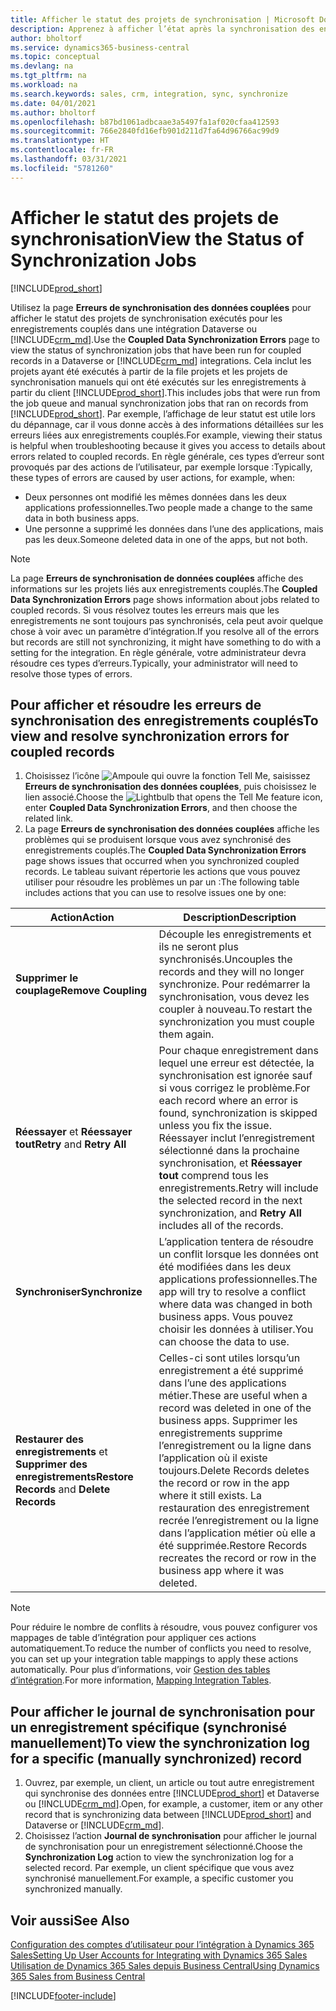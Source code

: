 ```yaml
---
title: Afficher le statut des projets de synchronisation | Microsoft Docs
description: Apprenez à afficher l’état après la synchronisation des enregistrements couplés.
author: bholtorf
ms.service: dynamics365-business-central
ms.topic: conceptual
ms.devlang: na
ms.tgt_pltfrm: na
ms.workload: na
ms.search.keywords: sales, crm, integration, sync, synchronize
ms.date: 04/01/2021
ms.author: bholtorf
ms.openlocfilehash: b87bd1061adbcaae3a5497fa1af020cfaa412593
ms.sourcegitcommit: 766e2840fd16efb901d211d7fa64d96766ac99d9
ms.translationtype: HT
ms.contentlocale: fr-FR
ms.lasthandoff: 03/31/2021
ms.locfileid: "5781260"
---
```

# <a name="view-the-status-of-synchronization-jobs"></a><span data-ttu-id="c9b05-103">Afficher le statut des projets de synchronisation</span><span class="sxs-lookup"><span data-stu-id="c9b05-103">View the Status of Synchronization Jobs</span></span>
[!INCLUDE[prod_short](includes/cc_data_platform_banner.md)]

<span data-ttu-id="c9b05-104">Utilisez la page **Erreurs de synchronisation des données couplées** pour afficher le statut des projets de synchronisation exécutés pour les enregistrements couplés dans une intégration Dataverse ou [!INCLUDE[crm_md](includes/crm_md.md)].</span><span class="sxs-lookup"><span data-stu-id="c9b05-104">Use the **Coupled Data Synchronization Errors** page to view the status of synchronization jobs that have been run for coupled records in a Dataverse or [!INCLUDE[crm_md](includes/crm_md.md)] integrations.</span></span> <span data-ttu-id="c9b05-105">Cela inclut les projets ayant été exécutés à partir de la file projets et les projets de synchronisation manuels qui ont été exécutés sur les enregistrements à partir du client [!INCLUDE[prod_short](includes/prod_short.md)].</span><span class="sxs-lookup"><span data-stu-id="c9b05-105">This includes jobs that were run from the job queue and manual synchronization jobs that ran on records from [!INCLUDE[prod_short](includes/prod_short.md)].</span></span> <span data-ttu-id="c9b05-106">Par exemple, l’affichage de leur statut est utile lors du dépannage, car il vous donne accès à des informations détaillées sur les erreurs liées aux enregistrements couplés.</span><span class="sxs-lookup"><span data-stu-id="c9b05-106">For example, viewing their status is helpful when troubleshooting because it gives you access to details about errors related to coupled records.</span></span> <span data-ttu-id="c9b05-107">En règle générale, ces types d’erreur sont provoqués par des actions de l’utilisateur, par exemple lorsque :</span><span class="sxs-lookup"><span data-stu-id="c9b05-107">Typically, these types of errors are caused by user actions, for example, when:</span></span>  

* <span data-ttu-id="c9b05-108">Deux personnes ont modifié les mêmes données dans les deux applications professionnelles.</span><span class="sxs-lookup"><span data-stu-id="c9b05-108">Two people made a change to the same data in both business apps.</span></span>
* <span data-ttu-id="c9b05-109">Une personne a supprimé les données dans l’une des applications, mais pas les deux.</span><span class="sxs-lookup"><span data-stu-id="c9b05-109">Someone deleted data in one of the apps, but not both.</span></span>

> [!Note]
> <span data-ttu-id="c9b05-110">La page **Erreurs de synchronisation de données couplées** affiche des informations sur les projets liés aux enregistrements couplés.</span><span class="sxs-lookup"><span data-stu-id="c9b05-110">The **Coupled Data Synchronization Errors** page shows information about jobs related to coupled records.</span></span> <span data-ttu-id="c9b05-111">Si vous résolvez toutes les erreurs mais que les enregistrements ne sont toujours pas synchronisés, cela peut avoir quelque chose à voir avec un paramètre d’intégration.</span><span class="sxs-lookup"><span data-stu-id="c9b05-111">If you resolve all of the errors but records are still not synchronizing, it might have something to do with a setting for the integration.</span></span> <span data-ttu-id="c9b05-112">En règle générale, votre administrateur devra résoudre ces types d’erreurs.</span><span class="sxs-lookup"><span data-stu-id="c9b05-112">Typically, your administrator will need to resolve those types of errors.</span></span>   

<!--

> [!VIDEO https://go.microsoft.com/fwlink/?linkid=2098171]

-->

## <a name="to-view-and-resolve-synchronization-errors-for-coupled-records"></a><span data-ttu-id="c9b05-113">Pour afficher et résoudre les erreurs de synchronisation des enregistrements couplés</span><span class="sxs-lookup"><span data-stu-id="c9b05-113">To view and resolve synchronization errors for coupled records</span></span>
1. <span data-ttu-id="c9b05-114">Choisissez l’icône ![Ampoule qui ouvre la fonction Tell Me](media/ui-search/search_small.png "Dites-moi ce que vous voulez faire"), saisissez **Erreurs de synchronisation des données couplées**, puis choisissez le lien associé.</span><span class="sxs-lookup"><span data-stu-id="c9b05-114">Choose the ![Lightbulb that opens the Tell Me feature](media/ui-search/search_small.png "Tell me what you want to do") icon, enter **Coupled Data Synchronization Errors**, and then choose the related link.</span></span>
2. <span data-ttu-id="c9b05-115">La page **Erreurs de synchronisation des données couplées** affiche les problèmes qui se produisent lorsque vous avez synchronisé des enregistrements couplés.</span><span class="sxs-lookup"><span data-stu-id="c9b05-115">The **Coupled Data Synchronization Errors** page shows issues that occurred when you synchronized coupled records.</span></span> <span data-ttu-id="c9b05-116">Le tableau suivant répertorie les actions que vous pouvez utiliser pour résoudre les problèmes un par un :</span><span class="sxs-lookup"><span data-stu-id="c9b05-116">The following table includes actions that you can use to resolve issues one by one:</span></span>

|<span data-ttu-id="c9b05-117">Action</span><span class="sxs-lookup"><span data-stu-id="c9b05-117">Action</span></span>|<span data-ttu-id="c9b05-118">Description</span><span class="sxs-lookup"><span data-stu-id="c9b05-118">Description</span></span>|
|----|----|
|<span data-ttu-id="c9b05-119">**Supprimer le couplage**</span><span class="sxs-lookup"><span data-stu-id="c9b05-119">**Remove Coupling**</span></span>|<span data-ttu-id="c9b05-120">Découple les enregistrements et ils ne seront plus synchronisés.</span><span class="sxs-lookup"><span data-stu-id="c9b05-120">Uncouples the records and they will no longer synchronize.</span></span> <span data-ttu-id="c9b05-121">Pour redémarrer la synchronisation, vous devez les coupler à nouveau.</span><span class="sxs-lookup"><span data-stu-id="c9b05-121">To restart the synchronization you must couple them again.</span></span> |
|<span data-ttu-id="c9b05-122">**Réessayer** et **Réessayer tout**</span><span class="sxs-lookup"><span data-stu-id="c9b05-122">**Retry** and **Retry All**</span></span>|<span data-ttu-id="c9b05-123">Pour chaque enregistrement dans lequel une erreur est détectée, la synchronisation est ignorée sauf si vous corrigez le problème.</span><span class="sxs-lookup"><span data-stu-id="c9b05-123">For each record where an error is found, synchronization is skipped unless you fix the issue.</span></span> <span data-ttu-id="c9b05-124">Réessayer inclut l’enregistrement sélectionné dans la prochaine synchronisation, et **Réessayer tout** comprend tous les enregistrements.</span><span class="sxs-lookup"><span data-stu-id="c9b05-124">Retry will include the selected record in the next synchronization, and **Retry All** includes all of the records.</span></span>|
|<span data-ttu-id="c9b05-125">**Synchroniser**</span><span class="sxs-lookup"><span data-stu-id="c9b05-125">**Synchronize**</span></span>|<span data-ttu-id="c9b05-126">L’application tentera de résoudre un conflit lorsque les données ont été modifiées dans les deux applications professionnelles.</span><span class="sxs-lookup"><span data-stu-id="c9b05-126">The app will try to resolve a conflict where data was changed in both business apps.</span></span> <span data-ttu-id="c9b05-127">Vous pouvez choisir les données à utiliser.</span><span class="sxs-lookup"><span data-stu-id="c9b05-127">You can choose the data to use.</span></span>|
|<span data-ttu-id="c9b05-128">**Restaurer des enregistrements** et **Supprimer des enregistrements**</span><span class="sxs-lookup"><span data-stu-id="c9b05-128">**Restore Records** and **Delete Records**</span></span>|<span data-ttu-id="c9b05-129">Celles-ci sont utiles lorsqu’un enregistrement a été supprimé dans l’une des applications métier.</span><span class="sxs-lookup"><span data-stu-id="c9b05-129">These are useful when a record was deleted in one of the business apps.</span></span> <span data-ttu-id="c9b05-130">Supprimer les enregistrements supprime l’enregistrement ou la ligne dans l’application où il existe toujours.</span><span class="sxs-lookup"><span data-stu-id="c9b05-130">Delete Records deletes the record or row in the app where it still exists.</span></span> <span data-ttu-id="c9b05-131">La restauration des enregistrement recrée l’enregistrement ou la ligne dans l’application métier où elle a été supprimée.</span><span class="sxs-lookup"><span data-stu-id="c9b05-131">Restore Records recreates the record or row in the business app where it was deleted.</span></span>|

> [!NOTE]
> <span data-ttu-id="c9b05-132">Pour réduire le nombre de conflits à résoudre, vous pouvez configurer vos mappages de table d’intégration pour appliquer ces actions automatiquement.</span><span class="sxs-lookup"><span data-stu-id="c9b05-132">To reduce the number of conflicts you need to resolve, you can set up your integration table mappings to apply these actions automatically.</span></span> <span data-ttu-id="c9b05-133">Pour plus d’informations, voir [Gestion des tables d’intégration](admin-how-to-modify-table-mappings-for-synchronization.md#mapping-integration-tables).</span><span class="sxs-lookup"><span data-stu-id="c9b05-133">For more information, [Mapping Integration Tables](admin-how-to-modify-table-mappings-for-synchronization.md#mapping-integration-tables).</span></span>

## <a name="to-view-the-synchronization-log-for-a-specific-manually-synchronized-record"></a><span data-ttu-id="c9b05-134">Pour afficher le journal de synchronisation pour un enregistrement spécifique (synchronisé manuellement)</span><span class="sxs-lookup"><span data-stu-id="c9b05-134">To view the synchronization log for a specific (manually synchronized) record</span></span>
1. <span data-ttu-id="c9b05-135">Ouvrez, par exemple, un client, un article ou tout autre enregistrement qui synchronise des données entre [!INCLUDE[prod_short](includes/prod_short.md)] et Dataverse ou [!INCLUDE[crm_md](includes/crm_md.md)].</span><span class="sxs-lookup"><span data-stu-id="c9b05-135">Open, for example, a customer, item or any other record that is synchronizing data between [!INCLUDE[prod_short](includes/prod_short.md)] and Dataverse or [!INCLUDE[crm_md](includes/crm_md.md)].</span></span>
2. <span data-ttu-id="c9b05-136">Choisissez l’action **Journal de synchronisation** pour afficher le journal de synchronisation pour un enregistrement sélectionné.</span><span class="sxs-lookup"><span data-stu-id="c9b05-136">Choose the **Synchronization Log** action to view the synchronization log for a selected record.</span></span> <span data-ttu-id="c9b05-137">Par exemple, un client spécifique que vous avez synchronisé manuellement.</span><span class="sxs-lookup"><span data-stu-id="c9b05-137">For example, a specific customer you synchronized manually.</span></span>

## <a name="see-also"></a><span data-ttu-id="c9b05-138">Voir aussi</span><span class="sxs-lookup"><span data-stu-id="c9b05-138">See Also</span></span>  
[<span data-ttu-id="c9b05-139">Configuration des comptes d’utilisateur pour l’intégration à Dynamics 365 Sales</span><span class="sxs-lookup"><span data-stu-id="c9b05-139">Setting Up User Accounts for Integrating with Dynamics 365 Sales</span></span>](admin-setting-up-integration-with-dynamics-sales.md)  
[<span data-ttu-id="c9b05-140">Utilisation de Dynamics 365 Sales depuis Business Central</span><span class="sxs-lookup"><span data-stu-id="c9b05-140">Using Dynamics 365 Sales from Business Central</span></span>](marketing-integrate-dynamicscrm.md)


[!INCLUDE[footer-include](includes/footer-banner.md)]